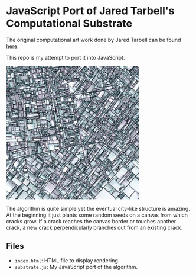 # JavaScript Port of Jared Tarbell's Computational Substrate

The original computational art work done by Jared Tarbell can be found
[here](http://www.complexification.net/gallery/machines/substrate/index.php).

This repo is my attempt to port it into JavaScript.

![RESULT](https://raw.githubusercontent.com/shinaisan/substrate-js/master/RESULT.JPG)

The algorithm is quite simple yet the eventual city-like structure is amazing. At the beginning it just plants some random seeds on a canvas from which cracks grow.
If a crack reaches the canvas border or touches another crack, a new crack perpendicularly branches out from an existing crack.

## Files

- `index.html`: HTML file to display rendering.
- `substrate.js`: My JavaScript port of the algorithm.


